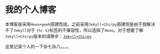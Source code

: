 # 我的个人博客

本博客是采用`Hexo+geek`搭建而成，之前采用`Jekyll+Chirpy`搭建但是由于我解决不了`Jekyll`对于 `{%r %}`标签的不兼容性，所以选择了`Hexo`。对于想要了解`Jekyll+Chirpy`版本的请移步：[`Jekyll+Chirpy`](https://github.com/ShoJinto/shojinto.github.io/tree/rdm)

这里记录个人的一下杂七杂八。。。。